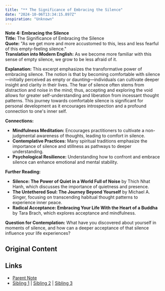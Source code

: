 ```yaml
---
title: "** The Significance of Embracing the Silence"
date: "2024-10-06T13:34:15.897Z"
inspiration: "Unknown"
---
```


 

**Note 4: Embracing the Silence**  
**Title:** The Significance of Embracing the Silence  
**Quote:** "As we get more and more accustomed to this, less and less fearful of this empty-feeling silence."  
**Translation into Modern English:** As we become more familiar with this sense of empty silence, we grow to be less afraid of it.  

**Explanation:** This excerpt emphasizes the transformative power of embracing silence. The notion is that by becoming comfortable with silence—initially perceived as empty or daunting—individuals can cultivate deeper insight and clarity in their lives. The fear of silence often stems from distraction and noise in the mind; thus, accepting and exploring the void allows for greater self-understanding and liberation from incessant thought patterns. This journey towards comfortable silence is significant for personal development as it encourages introspection and a profound connection to one's inner self.

**Connections:**  
- **Mindfulness Meditation:** Encourages practitioners to cultivate a non-judgmental awareness of thoughts, leading to comfort in silence.  
- **Contemplative Practices:** Many spiritual traditions emphasize the importance of silence and stillness as pathways to deeper understanding.  
- **Psychological Resilience:** Understanding how to confront and embrace silence can enhance emotional and mental stability.  

**Further Reading:**  
- **Silence: The Power of Quiet in a World Full of Noise** by Thich Nhat Hanh, which discusses the importance of quietness and presence.  
- **The Untethered Soul: The Journey Beyond Yourself** by Michael A. Singer, focusing on transcending habitual thought patterns to experience inner peace.  
- **Radical Acceptance: Embracing Your Life With the Heart of a Buddha** by Tara Brach, which explores acceptance and mindfulness.  

**Question for Contemplation:** What have you discovered about yourself in moments of silence, and how can a deeper acceptance of that silence influence your life experiences? 



## Original Content



## Links

- [Parent Note](/parent-note.md)
- [Sibling 1](/zettel1.md) | [Sibling 2](/zettel2.md) | [Sibling 3](/zettel3.md)
